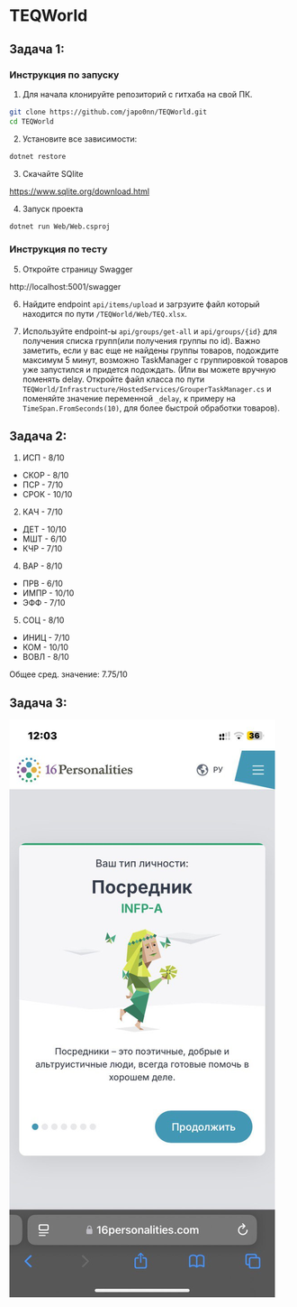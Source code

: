 # TEQWorld
## Задача 1:
### Инструкция по запуску

1. Для начала клонируйте репозиторий с гитхаба на свой ПК.
```bash
git clone https://github.com/japo0nn/TEQWorld.git
cd TEQWorld
```

2. Установите все зависимости:
```bash
dotnet restore
```

3. Скачайте SQlite

https://www.sqlite.org/download.html

4. Запуск проекта
```bash
dotnet run Web/Web.csproj
```

### Инструкция по тесту

5. Откройте страницу Swagger

http://localhost:5001/swagger

6. Найдите endpoint `api/items/upload` и загрзуите файл который находится по пути `/TEQWorld/Web/TEQ.xlsx`.

7. Используйте endpoint-ы `api/groups/get-all` и `api/groups/{id}` для получения списка групп(или получения группы по id). Важно заметить, если у вас еще не найдены группы товаров, подождите максимум 5 минут, возможно TaskManager с группировкой товаров уже запустился и придется подождать. (Или вы можете вручную поменять delay. Откройте файл класса по пути `TEQWorld/Infrastructure/HostedServices/GrouperTaskManager.cs` и поменяйте значение переменной `_delay`, к примеру на `TimeSpan.FromSeconds(10)`, для более быстрой обработки товаров).


## Задача 2: 
1. ИСП - 8/10
  - СКОР - 8/10
  - ПСР - 7/10
  - СРОК - 10/10
2. КАЧ - 7/10
  - ДЕТ - 10/10
  - МШТ - 6/10
  - КЧР - 7/10
4. ВАР - 8/10
  - ПРВ - 6/10
  - ИМПР - 10/10
  - ЭФФ - 7/10
5. СОЦ - 8/10
  - ИНИЦ - 7/10
  - КОМ - 10/10
  - ВОВЛ - 8/10

Общее сред. значение: 7.75/10

## Задача 3:

![Результат 16personalities](images/16p.jpg)
